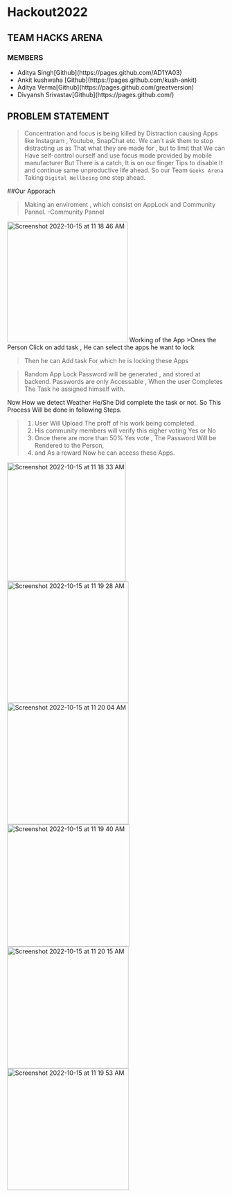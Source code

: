 # Hackout2022

## TEAM HACKS ARENA 
### MEMBERS
<ul>
<li>Aditya Singh[Github](https://pages.github.com/AD1YA03)</li>
<li>Ankit kushwaha [Github](https://pages.github.com/kush-ankit)</li>
<li>Aditya Verma[Github](https://pages.github.com/greatversion)</li>
<li>Divyansh Srivastav[Github](https://pages.github.com/)</li>
</ul>

## PROBLEM STATEMENT
>Concentration and focus is being killed by Distraction causing Apps like Instagram , Youtube, SnapChat etc.
We can't ask them to stop distracting us as That what they are made for , but to limit that We can Have self-control ourself and use focus mode provided by mobile manufacturer But There is a catch, It is on our finger Tips to disable It and continue same unproductive life ahead. 
So our Team `Geeks Arena` Taking `Digital Wellbeing` one step ahead.

##Our Apporach
>Making an enviroment , which consist on AppLock and Community Pannel.
-Community Pannel
<img width="278" alt="Screenshot 2022-10-15 at 11 18 46 AM" src="https://user-images.githubusercontent.com/90272291/195973091-6428f2bd-4c19-45e0-a431-841c97495983.png">
Working of the App
>Ones the Person Click on add task , He can select the apps he want to lock

>Then he can Add task For which he is locking these Apps

>Random App Lock Password will be generated , and stored at backend.
>Passwords are only Accessable , When the user Completes The Task he assigned himself with.

Now How we detect Weather He/She Did complete the task or not.
So This Process Will be done in following Steps.
>1. User Will Upload The proff of his work being completed.
>2. His community members will verify this eigher voting Yes or No
>3. Once there are more than 50% Yes vote , The Password Will be Rendered to the Person,
>4. and As a reward Now he can access these Apps.

<img width="274" alt="Screenshot 2022-10-15 at 11 18 33 AM" src="https://user-images.githubusercontent.com/90272291/195973106-9bf6ca04-d435-4120-b064-7b5a25cadbfd.png">
<img width="280" alt="Screenshot 2022-10-15 at 11 19 28 AM" src="https://user-images.githubusercontent.com/90272291/195973123-9d64e92e-095c-44dc-9cb3-401e3f7a7fec.png">
<img width="280" alt="Screenshot 2022-10-15 at 11 20 04 AM" src="https://user-images.githubusercontent.com/90272291/195973166-8f3f7382-2402-4915-948e-7034288b0cdb.png">
<img width="282" alt="Screenshot 2022-10-15 at 11 19 40 AM" src="https://user-images.githubusercontent.com/90272291/195973130-07261de2-5a09-4165-8a59-b400af956b89.png">
<img width="280" alt="Screenshot 2022-10-15 at 11 20 15 AM" src="https://user-images.githubusercontent.com/90272291/195973177-bcf108ae-ef5c-428f-b5ef-cc15fd7b9acb.png">
<img width="281" alt="Screenshot 2022-10-15 at 11 19 53 AM" src="https://user-images.githubusercontent.com/90272291/195973159-9175042b-f44b-4d89-a391-b2f097ea7543.png">



